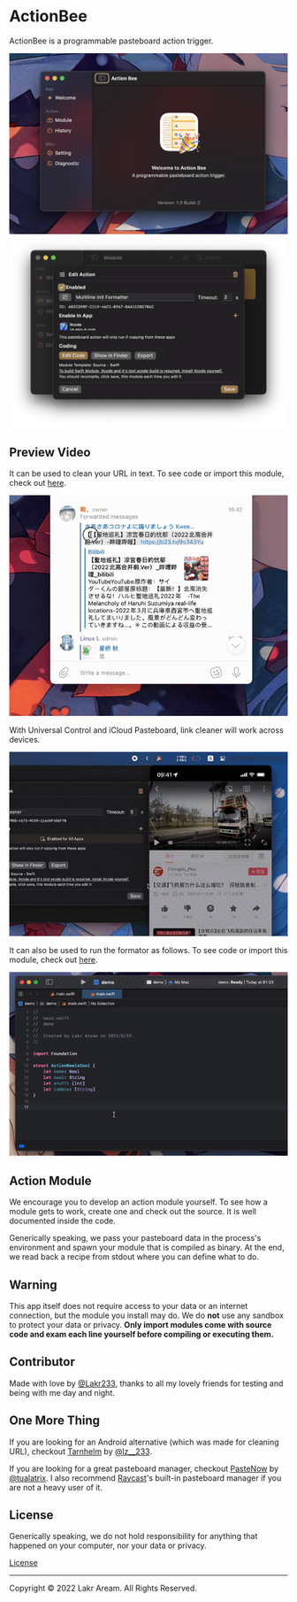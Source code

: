 # ActionBee

ActionBee is a programmable pasteboard action trigger.

![Screenshot](./Resources/Demo/ScreenshotMain.png)
![Screenshot](./Resources/Demo/ScreenshotModule.png)

## Preview Video

It can be used to clean your URL in text. To see code or import this module, check out [here](./Resources/ModuleSample/Module%20Export%20-%20Link%20Cleaner/).

![Clean URL](./Resources/Demo/Demo%20Link%20Cleaner.gif)

With Universal Control and iCloud Pasteboard, link cleaner will work across devices.

![Clean URL Across Devices](./Resources/Demo/Demo%20Link%20Cleaner%20Across%20Devices.gif)

It can also be used to run the formator as follows. To see code or import this module, check out [here](./Resources/ModuleSample/Module%20Export%20-%20Multiline%20Init%20Formatter/).

![Format Code](./Resources/Demo/Demo%20Multiline%20Formatter.gif)

## Action Module

We encourage you to develop an action module yourself. To see how a module gets to work, create one and check out the source. It is well documented inside the code.

Generically speaking, we pass your pasteboard data in the process's environment and spawn your module that is compiled as binary. At the end, we read back a recipe from stdout where you can define what to do.

## Warning

This app itself does not require access to your data or an internet connection, but the module you install may do. We do **not** use any sandbox to protect your data or privacy. **Only import modules come with source code and exam each line yourself before compiling or executing them.**

## Contributor

Made with love by [@Lakr233](https://twitter.com/@Lakr233), thanks to all my lovely friends for testing and being with me day and night.

## One More Thing

If you are looking for an Android alternative (which was made for cleaning URL), checkout [Tarnhelm](https://github.com/lz233/Tarnhelm) by [@lz__233](https://twitter.com/lz__233).

If you are looking for a great pasteboard manager, checkout [PasteNow](https://apps.apple.com/cn/app/pastenow-instant-clipboard/id1552536109) by [@tualatrix](https://twitter.com/tualatrix). I also recommend [Raycast](https://www.raycast.com/)'s built-in pasteboard manager if you are not a heavy user of it.

## License

Generically speaking, we do not hold responsibility for anything that happened on your computer, nor your data or privacy.

[License](./LICENSE)

---

Copyright © 2022 Lakr Aream. All Rights Reserved.
